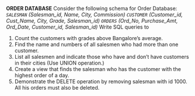 **ORDER DATABASE**
Consider the following schema for Order Database:
_`SALESMAN` (Salesman_id, Name, City, Commission) 
`CUSTOMER` (Customer_id, Cust_Name, City, Grade, Salesman_id)
`ORDERS` (Ord_No, Purchase_Amt, Ord_Date, Customer_id, Salesman_id)_
Write SQL queries to
1. Count the customers with grades above Bangalore’s average.
2. Find the name and numbers of all salesmen who had more than one customer.
3. List all salesmen and indicate those who have and don’t have customers in their cities
(Use UNION operation.)
4. Create a view that finds the salesman who has the customer with the highest order of a 
day.
5. Demonstrate the DELETE operation by removing salesman with id 1000. All his orders 
must also be deleted.
